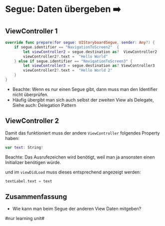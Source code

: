 # Segue: Daten übergeben ➡️

## ViewController 1
```swift
override func prepare(for segue: UIStoryboardSegue, sender: Any?) {
	if segue.identifier == "NavigationToScreen2"  {
		let viewController2 = segue.destination as?  ViewController2
		viewController2?.text =  "Hello World"
	} else if segue.identifier == "NavigationToScreen3" {
		let viewController3 = segue.destination as? ViewController3
		viewController2?.text =  "Hello World 2"
	}
}
```

- Beachte: Wenn es nur einen Segue gibt, dann muss man den Identifier nicht überprüfen.
- Häufig übergibt man sich auch selbst der zweiten View als Delegate, Siehe auch: Delegation Pattern

## ViewController 2

Damit das funktioniert muss der andere `ViewController` folgendes Property haben:

```swift
var text: String!
```

Beachte: Das Ausrufezeichen wird benötigt, weil man ja ansonsten einen Initializer benötigen würde.

und im `viewDidLoad` muss dieses entsprechend angezeigt werden:

```swift
textLabel.text = text
```

## Zusammenfassung
- Wie kann man beim Segue der anderen View Daten mitgeben?


#nur learning unit#